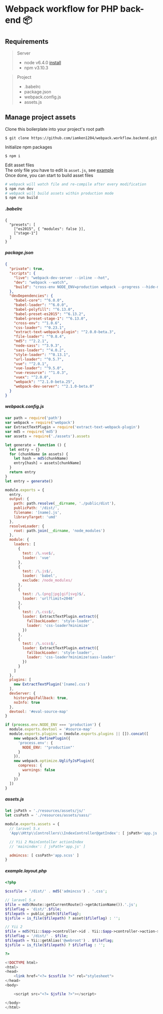 # Webpack workflow for PHP back-end 📦

## Requirements
> Server
>
> * node v6.4.0     [install](https://github.com/creationix/nvm#install-script)
> * npm  v3.10.3

> Project
>
> * .babelrc
> * package.json
> * webpack.config.js
> * assets.js

## Manage project assets
Clone this boilerplate into your project's root path
```
$ git clone https://github.com/iamken1204/webpack.workflow.backend.git
```
Initialize npm packages
```
$ npm i
```
Edit asset files   
The only file you have to edit is `asset.js`, see [example](https://github.com/iamken1204/webpack.workflow.backend/blob/master/assets.js)   
Once done, you can start to build asset files
```bash
# webpack will watch file and re-compile after every modification
$ npm run dev
# webpack will build assets within production mode
$ npm run build
```

##### .babelrc
```
{
  "presets": [
    ["es2015", { "modules": false }],
    ["stage-1"]
  ]
}
```

##### package.json
```json
{
  "private": true,
  "scripts": {
    "live": "webpack-dev-server --inline --hot",
    "dev": "webpack --watch",
    "build": "cross-env NODE_ENV=production webpack --progress --hide-modules"
  },
  "devDependencies": {
    "babel-core": "^6.0.0",
    "babel-loader": "^6.0.0",
    "babel-polyfill": "^6.13.0",
    "babel-preset-es2015": "^6.13.2",
    "babel-preset-stage-1": "^6.13.0",
    "cross-env": "^1.0.6",
    "css-loader": "^0.23.1",
    "extract-text-webpack-plugin": "^2.0.0-beta.3",
    "file-loader": "^0.8.4",
    "md5": "^2.2.1",
    "node-sass": "^3.9.3",
    "sass-loader": "^4.0.2",
    "style-loader": "^0.13.1",
    "url-loader": "^0.5.7",
    "vue": "^2.0.1",
    "vue-loader": "^9.5.0",
    "vue-resource": "^1.0.3",
    "vuex": "^2.0.0",
    "webpack": "^2.1.0-beta.25",
    "webpack-dev-server": "^2.1.0-beta.0"
  }
}
```

##### webpack.config.js
```javascript
var path = require('path')
var webpack = require('webpack')
var ExtractTextPlugin = require('extract-text-webpack-plugin')
var md5 = require('md5')
var assets = require('./assets').assets

let generate = function () {
  let entry = {}
  for (chunkName in assets) {
    let hash = md5(chunkName)
    entry[hash] = assets[chunkName]
  }
  return entry
}
let entry = generate()

module.exports = {
  entry,
  output: {
    path: path.resolve(__dirname, './public/dist'),
    publicPath: '/dist/',
    filename: '[name].js',
    libraryTarget: 'umd'
  },
  resolveLoader: {
    root: path.join(__dirname, 'node_modules')
  },
  module: {
    loaders: [
      {
        test: /\.vue$/,
        loader: 'vue'
      },
      {
        test: /\.js$/,
        loader: 'babel',
        exclude: /node_modules/
      },
      {
        test: /\.(png|jpg|gif|svg)$/,
        loader: 'url?limit=2048'
      },
      {
        test: /\.css$/,
        loader: ExtractTextPlugin.extract({
          fallbackLoader: 'style-loader',
          loader: 'css-loader?minimize'
        })
      },
      {
        test: /\.scss$/,
        loader: ExtractTextPlugin.extract({
          fallbackLoader: 'style-loader',
          loader: 'css-loader?minimize!sass-loader'
        })
      }
    ]
  },
  plugins: [
    new ExtractTextPlugin('[name].css')
  ],
  devServer: {
    historyApiFallback: true,
    noInfo: true
  },
  devtool: '#eval-source-map'
}

if (process.env.NODE_ENV === 'production') {
  module.exports.devtool = '#source-map'
  module.exports.plugins = (module.exports.plugins || []).concat([
    new webpack.DefinePlugin({
      'process.env': {
        NODE_ENV: '"production"'
      }
    }),
    new webpack.optimize.UglifyJsPlugin({
      compress: {
        warnings: false
      }
    })
  ])
}
```

##### assets.js
```javascript
let jsPath = './resources/assets/js/'
let cssPath = './resources/assets/sass/'

module.exports.assets = {
  // laravel 5.x
  'App\\Http\\Controllers\\IndexController@getIndex': [ jsPath+'app.js' ],

  // Yii 2 MainContoller actionIndex
  // 'mainindex': [ jsPath+'app.js' ]

  admincss: [ cssPath+'app.scss' ]
}
```

##### example.layout.php
```php
<?php

$cssfile = '/dist/' . md5('admincss') . '.css';

// laravel 5.x
$file = md5(Route::getCurrentRoute()->getActionName()).'.js';
$fileflag = 'dist/'.$file;
$filepath = public_path($fileflag);
$jsfile = is_file($filepath) ? asset($fileflag) : '';

// Yii 2
$file = md5(Yii::$app->controller->id . Yii::$app->controller->action->id) . '.js';
$fileflag = '/dist/' . $file;
$filepath = Yii::getAlias('@webroot') . $fileflag;
$jsfile = is_file($filepath) ? $fileflag : '';

?>

<!DOCTYPE html>
<html>
<head>
    <link href="<?= $cssfile ?>" rel="stylesheet">
</head>
<body>

    <script src="<?= $jsfile ?>"></script>

</body>
</html>
```
